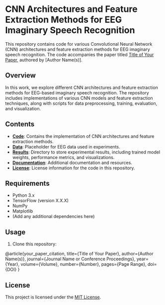 # CNN Architectures and Feature Extraction Methods for EEG Imaginary Speech Recognition

This repository contains code for various Convolutional Neural Network (CNN) architectures and feature extraction methods for EEG imaginary speech recognition. The code accompanies the paper titled [Title of Your Paper](link_to_paper), authored by [Author Name(s)].

## Overview

In this work, we explore different CNN architectures and feature extraction methods for EEG-based imaginary speech recognition. The repository includes implementations of various CNN models and feature extraction techniques, along with scripts for data preprocessing, training, evaluation, and visualization.

## Contents

- **[Code](code/)**: Contains the implementation of CNN architectures and feature extraction methods.
- **[Data](data/)**: Placeholder for EEG data used in experiments.
- **[Results](results/)**: Directory to store experimental results, including trained model weights, performance metrics, and visualizations.
- **[Documentation](docs/)**: Additional documentation and resources.
- **[License](LICENSE)**: License information for the code in this repository.

## Requirements

- Python 3.x
- TensorFlow (version X.X.X)
- NumPy
- Matplotlib
- (Add any additional dependencies here)

## Usage

1. Clone this repository:

@article{your_paper_citation,
title={Title of Your Paper},
author={Author Name(s)},
journal={Journal Name or Conference Proceedings},
year={Year},
volume={Volume},
number={Number},
pages={Page Range},
doi={DOI}
}


## License

This project is licensed under the [MIT License](LICENSE).
